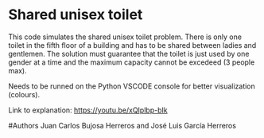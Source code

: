 # Shared unisex toilet
This code simulates the shared unisex toilet problem. There is only one toilet in the fifth floor of a building and has to be shared between ladies and gentlemen. The solution must guarantee that the toilet is just used by one gender at a time and the maximum capacity cannot be excedeed (3 people max). 

Needs to be runned on the Python VSCODE console for better visualization (colours).

Link to explanation: https://youtu.be/xQIplbp-bIk

#Authors 
Juan Carlos Bujosa Herreros and José Luis García Herreros